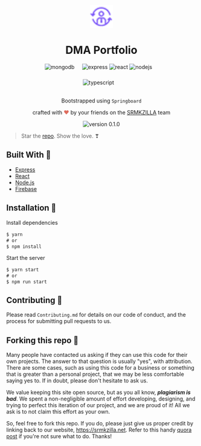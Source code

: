 <div align="center" display="flex">
<img src="./Images/favicon.png" height="60" alt="Keep Notes"/>
<h1>DMA Portfolio</h1>

</div>

<div align="center">
  <img style="margin-right: 16px;" alt="mongodb" src="https://upload.wikimedia.org/wikipedia/commons/9/93/MongoDB_Logo.svg" height="60" />
  <img alt="express" src="https://upload.wikimedia.org/wikipedia/commons/6/64/Expressjs.png" height="60" />
  <img alt="react" src="https://upload.wikimedia.org/wikipedia/commons/a/a7/React-icon.svg" height="60" />
  <img style="margin-right: 16px;" alt="nodejs" src="https://upload.wikimedia.org/wikipedia/commons/d/d9/Node.js_logo.svg" height="60" />
</div>
<div align="center" style="margin-top: 24px;">
  <img style="margin-right: 16px;" alt="typescript" src="https://upload.wikimedia.org/wikipedia/commons/4/4c/Typescript_logo_2020.svg" height="48" />
</div>

<br>
<p align="center">
Bootstrapped using <code>Springboard</code>
</p>
<p align="center">
crafted with <span style="color: #DE6C5E;">&hearts;</span> by your friends on the <a href="https://srmkzilla.net">SRMKZILLA</a> team
</p>
<p align="center">
    <img src="https://img.shields.io/badge/version-0.1.0-orange" alt="version 0.1.0"/>
</p>

> Star the [repo](https://github.com/srm-kzilla/springboard). Show the love. ❣

## Built With 🚀

- [Express](https://expressjs.com/)
- [React](https://reactjs.org/)
- [Node.js](https://nodejs.org/)
- [Firebase](https://console.firebase.com/)

## Installation 🔧

Install dependencies

```
$ yarn
# or
$ npm install
```

Start the server

```
$ yarn start
# or
$ npm run start
```

## Contributing 🤝

Please read `Contributing.md` for details on our code of conduct, and the process for submitting pull requests to us.

## Forking this repo 🚨

Many people have contacted us asking if they can use this code for their own projects. The answer to that question is usually "yes", with attribution. There are some cases, such as using this code for a business or something that is greater than a personal project, that we may be less comfortable saying yes to. If in doubt, please don't hesitate to ask us.

We value keeping this site open source, but as you all know, _**plagiarism is bad**_. We spent a non-negligible amount of effort developing, designing, and trying to perfect this iteration of our project, and we are proud of it! All we ask is to not claim this effort as your own.

So, feel free to fork this repo. If you do, please just give us proper credit by linking back to our website, https://srmkzilla.net. Refer to this handy [quora post](https://www.quora.com/Is-it-bad-to-copy-other-peoples-code) if you're not sure what to do. Thanks!
